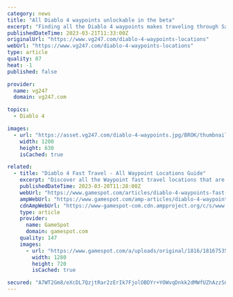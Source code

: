 ```yaml
---
category: news
title: "All Diablo 4 waypoints unlockable in the beta"
excerpt: "Finding all the Diablo 4 waypoints makes traveling through Sanctuary a bit less hellish, though if you’re hoping for frequent fast travel, you may be disappointed. Waypoints in Diablo 4 only spring up ..."
publishedDateTime: 2023-03-21T11:33:00Z
originalUrl: "https://www.vg247.com/diablo-4-waypoints-locations"
webUrl: "https://www.vg247.com/diablo-4-waypoints-locations"
type: article
quality: 87
heat: -1
published: false

provider:
  name: vg247
  domain: vg247.com

topics:
  - Diablo 4

images:
  - url: "https://asset.vg247.com/diablo-4-waypoints.jpg/BROK/thumbnail/1200x630/diablo-4-waypoints.jpg"
    width: 1200
    height: 630
    isCached: true

related:
  - title: "Diablo 4 Fast Travel - All Waypoint Locations Guide"
    excerpt: "Discover all the Waypoint fast travel locations that are available during Diablo 4's beta. The world of Sanctuary has been ravaged once more by demonic hordes, and it's up to you to turn back the tide."
    publishedDateTime: 2023-03-20T11:28:00Z
    webUrl: "https://www.gamespot.com/articles/diablo-4-waypoints-fast-travel-guide/1100-6512484/"
    ampWebUrl: "https://www.gamespot.com/amp-articles/diablo-4-waypoints-fast-travel-guide/1100-6512484/"
    cdnAmpWebUrl: "https://www-gamespot-com.cdn.ampproject.org/c/s/www.gamespot.com/amp-articles/diablo-4-waypoints-fast-travel-guide/1100-6512484/"
    type: article
    provider:
      name: GameSpot
      domain: gamespot.com
    quality: 147
    images:
      - url: "https://www.gamespot.com/a/uploads/original/1816/18167535/4114682-diablo4waypointsfasttravelfracturedpeaksguidebeta-.jpg"
        width: 1280
        height: 720
        isCached: true

secured: "A7WT2Gm8/eXcDL7QzjtRar2zErIk7FjolOBDYr+YOWvqDnkk2dMWfUZhAzzSn0dCnjy7qCf6I3fXCce3cYIGjO/fAfb+TKY5DhUz5sXIC0fwPeRJN89JYNhAVDx7dn9ioobk4jG3wXsGHrYGsK0ow+Gr9/rwMtSSvr1H6QJuC4ws7nsBQt8duOYFXi206RL94Ngw1A1nStchgqDQV2TCCNqpwaz1Z0ngJR52QTeg3DFSUt7cNXYj9OGxKzmz3sTnSLnhD6VM+FS9qGpdHktZQI1kN6ppM42MDwFy5r93o4eC39Y0OCAOjjX5xQIxfT2LfeKC1sjAH0zvr6p0VCSQrY/mwJIwz6VJyjLyT3NDaEQ=;jCWeo9KzfZSZIAHZqoq/Ig=="
---
```


